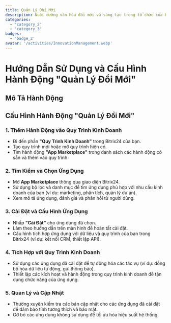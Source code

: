 ```yaml
---
title: Quản Lý Đổi Mới
description: Nuôi dưỡng văn hóa đổi mới và sáng tạo trong tổ chức của bạn.
categories: 
  - 'category_2'
  - 'category_3'
badges:
  - 'badge_2'
avatar: '/activities/InnovationManagement.webp'
---
```

# Hướng Dẫn Sử Dụng và Cấu Hình Hành Động "Quản Lý Đổi Mới"

## Mô Tả Hành Động

## **Cấu Hình Hành Động "Quản Lý Đổi Mới"**

### 1. Thêm Hành Động vào Quy Trình Kinh Doanh
- Đi đến phần **"Quy Trình Kinh Doanh"** trong Bitrix24 của bạn.
- Tạo quy trình mới hoặc mở quy trình hiện có.
- Tìm hành động **"App Marketplace"** trong danh sách các hành động có sẵn và thêm vào quy trình.

### 2. Tìm Kiếm và Chọn Ứng Dụng
- Mở **App Marketplace** thông qua giao diện Bitrix24.
- Sử dụng bộ lọc và danh mục để tìm ứng dụng phù hợp với nhu cầu kinh doanh của bạn (ví dụ: marketing, phân tích, quản lý dự án).
- Xem mô tả ứng dụng, đánh giá và phản hồi từ người dùng.

### 3. Cài Đặt và Cấu Hình Ứng Dụng
- Nhấp **"Cài Đặt"** cho ứng dụng đã chọn.
- Làm theo hướng dẫn trên màn hình để hoàn tất cài đặt.
- Cấu hình tích hợp ứng dụng với dữ liệu và quy trình của bạn trong Bitrix24 (ví dụ: kết nối CRM, thiết lập API).

### 4. Tích Hợp với Quy Trình Kinh Doanh
- Sử dụng các ứng dụng đã cài đặt để tự động hóa các tác vụ (ví dụ: đồng bộ hóa dữ liệu tự động, gửi thông báo).
- Thiết lập các kích hoạt và hành động trong quy trình kinh doanh để tận dụng chức năng của ứng dụng.

### 5. Quản Lý và Cập Nhật
- Thường xuyên kiểm tra các bản cập nhật cho các ứng dụng đã cài đặt để đảm bảo tính tương thích và bảo mật.
- Gỡ bỏ các ứng dụng không sử dụng để tối ưu hóa hiệu suất hệ thống.